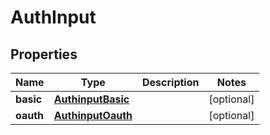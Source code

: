 
# AuthInput

## Properties
Name | Type | Description | Notes
------------ | ------------- | ------------- | -------------
**basic** | [**AuthinputBasic**](AuthinputBasic.md) |  |  [optional]
**oauth** | [**AuthinputOauth**](AuthinputOauth.md) |  |  [optional]



